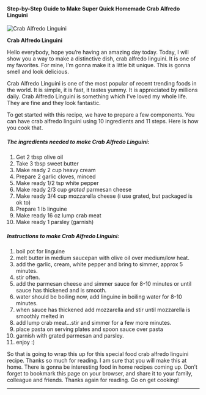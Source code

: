             

#### Step-by-Step Guide to Make Super Quick Homemade Crab Alfredo Linguini

![Crab Alfredo Linguini](https://img-global.cpcdn.com/recipes/16829646/751x532cq70/crab-alfredo-linguini-recipe-main-photo.jpg)

**Crab Alfredo Linguini**

Hello everybody, hope you’re having an amazing day today. Today, I will show you a way to make a distinctive dish, crab alfredo linguini. It is one of my favorites. For mine, I’m gonna make it a little bit unique. This is gonna smell and look delicious.

Crab Alfredo Linguini is one of the most popular of recent trending foods in the world. It is simple, it is fast, it tastes yummy. It is appreciated by millions daily. Crab Alfredo Linguini is something which I’ve loved my whole life. They are fine and they look fantastic.

To get started with this recipe, we have to prepare a few components. You can have crab alfredo linguini using 10 ingredients and 11 steps. Here is how you cook that.

##### The ingredients needed to make Crab Alfredo Linguini:

1.  Get 2 tbsp olive oil
2.  Take 3 tbsp sweet butter
3.  Make ready 2 cup heavy cream
4.  Prepare 2 garlic cloves, minced
5.  Make ready 1/2 tsp white pepper
6.  Make ready 2/3 cup _grated_ parmesan cheese
7.  Make ready 3/4 cup mozzarella cheese (i use grated, but packaged is ok to)
8.  Prepare 1 lb linguine
9.  Make ready 16 oz lump crab meat
10.  Make ready 1 parsley (garnish)

##### Instructions to make Crab Alfredo Linguini:

1.  boil pot for linguine
2.  melt butter in medium saucepan with olive oil over medium/low heat.
3.  add the garlic, cream, white pepper and bring to simmer, approx 5 minutes.
4.  stir often.
5.  add the parmesan cheese and simmer sauce for 8-10 minutes or until sauce has thickened and is smooth.
6.  water should be boiling now, add linguine in boiling water for 8-10 minutes.
7.  when sauce has thickened add mozzarella and stir until mozzarella is smoothly melted in
8.  add lump crab meat…stir and simmer for a few more minutes.
9.  place pasta on serving plates and spoon sauce over pasta
10.  garnish with grated parmesan and parsley.
11.  enjoy :)

So that is going to wrap this up for this special food crab alfredo linguini recipe. Thanks so much for reading. I am sure that you will make this at home. There is gonna be interesting food in home recipes coming up. Don’t forget to bookmark this page on your browser, and share it to your family, colleague and friends. Thanks again for reading. Go on get cooking!

* * *